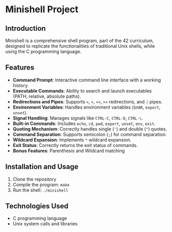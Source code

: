 # Minishell Project

## Introduction
Minishell is a comprehensive shell program, part of the 42 curriculum, designed to replicate the functionalities of traditional Unix shells, while using the C programming language.

## Features
- **Command Prompt**: Interactive command line interface with a working history.
- **Executable Commands**: Ability to search and launch executables (PATH, relative, absolute paths).
- **Redirections and Pipes**: Supports `<`, `>`, `<<`, `>>` redirections, and `|` pipes.
- **Environment Variables**: Handles environment variables (`$VAR`, `export`, `unset`).
- **Signal Handling**: Manages signals like `CTRL-C`, `CTRL-D`, `CTRL-\`.
- **Built-in Commands**: Includes `echo`, `cd`, `pwd`, `export`, `unset`, `env`, `exit`.
- **Quoting Mechanism**: Correctly handles single (`'`) and double (`"`) quotes.
- **Command Separation**: Supports semicolon (`;`) for command separation.
- **Wildcard Expansion**: Implements `*` wildcard expansion.
- **Exit Status**: Correctly returns the exit status of commands.
- **Bonus Features**: Parenthesis and Wildcard matching

## Installation and Usage
1. Clone the repository
2. Compile the program: `make`
3. Run the shell: `./minishell`

## Technologies Used
- C programming language
- Unix system calls and libraries
